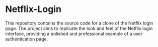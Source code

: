 # Netflix-Login
This repository contains the source code for a clone of the Netflix login page. The project aims to replicate the look and feel of the Netflix login interface, providing a polished and professional example of a user authentication page.
